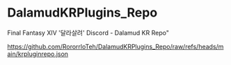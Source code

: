 # DalamudKRPlugins_Repo
Final Fantasy XIV '달라살려' Discord - Dalamud KR Repo"

https://github.com/RororrloTeh/DalamudKRPlugins_Repo/raw/refs/heads/main/krpluginrepo.json
